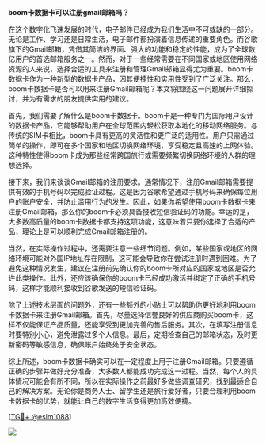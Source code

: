 **boom卡数据卡可以注册gmail邮箱吗？**

在这个数字化飞速发展的时代，电子邮件已经成为我们生活中不可或缺的一部分。无论是工作、学习还是日常生活，电子邮件都扮演着信息传递的重要角色。而谷歌旗下的Gmail邮箱，凭借其简洁的界面、强大的功能和稳定的性能，成为了全球数亿用户的首选邮箱服务之一。然而，对于一些经常需要在不同国家或地区使用网络资源的人来说，选择合适的工具来注册和管理Gmail邮箱显得尤为重要。boom卡数据卡作为一种新型的数据卡产品，因其便捷性和实用性受到了广泛关注。那么，boom卡数据卡是否可以用来注册Gmail邮箱呢？本文将围绕这一问题展开详细探讨，并为有需求的朋友提供实用的建议。

首先，我们需要了解什么是boom卡数据卡。boom卡是一种专门为国际用户设计的数据卡产品，它能够帮助用户在全球范围内轻松获取本地化的移动网络服务。与传统的SIM卡相比，boom卡具有更高的灵活性和更广泛的适用性。用户只需通过简单的操作，即可在多个国家和地区切换网络环境，享受稳定且高速的上网体验。这种特性使得boom卡成为那些经常跨国旅行或需要频繁切换网络环境的人群的理想选择。

接下来，我们来谈谈Gmail邮箱的注册要求。通常情况下，注册Gmail邮箱需要提供有效的手机号码以完成验证过程。这是因为谷歌希望通过手机号码来确保每位用户的账户安全，并防止滥用行为的发生。因此，如果你希望使用boom卡数据卡来注册Gmail邮箱，那么你的boom卡必须具备接收短信验证码的功能。幸运的是，大多数高质量的boom卡数据卡都支持这项功能，这意味着只要你选择了合适的产品，理论上是可以顺利完成Gmail邮箱注册的。

当然，在实际操作过程中，还需要注意一些细节问题。例如，某些国家或地区的网络环境可能对外国IP地址存在限制，这可能会导致你在尝试注册时遇到困难。为了避免这种情况发生，建议在注册前先确认你的boom卡所对应的国家或地区是否允许此类操作。此外，还应该确保你的boom卡已经成功激活并绑定了正确的手机号码，这样才能顺利接收到谷歌发送的短信验证码。

除了上述技术层面的问题外，还有一些额外的小贴士可以帮助你更好地利用boom卡数据卡来注册Gmail邮箱。首先，尽量选择信誉良好的供应商购买boom卡，这样不仅能保证产品质量，还能享受到更加完善的售后服务。其次，在填写注册信息时要特别小心，避免泄露过多个人信息。最后，定期检查自己的邮箱状态，及时更新密码等敏感信息，确保账户始终处于安全状态。

综上所述，boom卡数据卡确实可以在一定程度上用于注册Gmail邮箱。只要遵循正确的步骤并做好充分准备，大多数人都能成功完成这一过程。当然，每个人的具体情况可能会有所不同，所以在实际操作之前最好多做些调查研究，找到最适合自己的解决方案。无论你是商务人士、留学生还是旅行爱好者，只要合理利用boom卡数据卡的优势，就能让自己的数字生活变得更加高效便捷。

[[TG💪+ @esim1088](https://t.me/s/esim1088)]

![](https://i.postimg.cc/4NQfJmqS/Snipaste-2025-05-13-00-14-12.png)